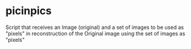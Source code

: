 # picinpics
Script that receives an Image (original) and a set of images to be used as "pixels" in reconstruction of the Original image using the set of images as "pixels"
